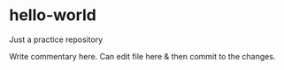 # hello-world
Just a practice repository

Write commentary here. Can edit file here & then commit to the changes. 
